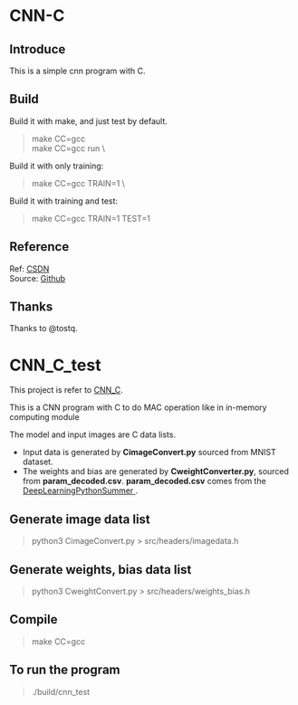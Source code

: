 # CNN-C

## Introduce

This is a simple cnn program with C.

## Build

Build it with make, and just test by default.
> make CC=gcc \
> make CC=gcc run \

Build it with only training:
> make CC=gcc TRAIN=1 \

Build it with training and test:
> make CC=gcc TRAIN=1 TEST=1

## Reference

Ref: [CSDN](http://blog.csdn.net/tostq/article/category/6290467) \
Source: [Github](https://github.com/tostq/DeepLearningC/tree/master/CNN)

## Thanks

Thanks to @tostq.

# CNN_C_test
This project is refer to [CNN_C](https://github.com/SunicYosen/cnn_c.git).

This is a CNN program with C to do MAC operation like in in-memory computing module

The model and input images are C data lists. 
* Input data is generated by **CimageConvert.py** sourced from MNIST dataset.
* The weights and bias are generated by **CweightConverter.py**, sourced from **param_decoded.csv**. **param_decoded.csv** comes from the [DeepLearningPythonSummer
](https://github.com/ShinChoon/DeepLearningPythonSummer.git).
## Generate image data list
> python3 CimageConvert.py > src/headers/imagedata.h 
## Generate weights, bias data list

> python3 CweightConvert.py > src/headers/weights_bias.h

## Compile
> make CC=gcc
## To run the program
> ./build/cnn_test


